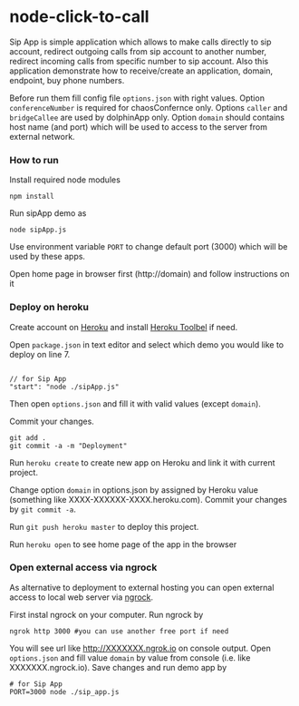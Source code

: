 node-click-to-call
======================

Sip App is simple application which allows to make calls directly to sip account, redirect outgoing calls from sip account to another number, redirect incoming calls from specific number to sip account. Also this application demonstrate how to receive/create an application, domain, endpoint, buy phone numbers.


Before run them fill config file `options.json` with right values.
Option `conferenceNumber` is required for chaosConfernce only.
Options `caller` and `bridgeCallee` are used by dolphinApp only.
Option `domain` should contains host name (and port) which will be used to access to the server from external network.


### How to run

Install required node modules

```
npm install
```

Run sipApp demo as

```
node sipApp.js
```


Use environment variable `PORT` to change default port (3000) which will be used by these apps.

Open home page in browser first (http://domain)  and follow instructions on it

### Deploy on heroku

Create account on [Heroku](https://www.heroku.com/) and install [Heroku Toolbel](https://devcenter.heroku.com/articles/getting-started-with-ruby#set-up) if need.

Open `package.json` in text editor and select which demo you would like to deploy on line 7.

```

// for Sip App
"start": "node ./sipApp.js"

```

Then open `options.json` and fill it with valid values (except `domain`).

Commit your changes.

```
git add .
git commit -a -m "Deployment"
```

Run `heroku create` to create new app on Heroku and link it with current project.

Change option `domain` in options.json by assigned by Heroku value (something like XXXX-XXXXXX-XXXX.heroku.com). Commit your changes by `git commit -a`. 

Run `git push heroku master` to deploy this project.

Run `heroku open` to see home page of the app in the browser

### Open external access via ngrock

As alternative to deployment to external hosting you can open external access to local web server via [ngrock](https://ngrok.com/).

First instal ngrock on your computer. Run ngrock by


```
ngrok http 3000 #you can use another free port if need 
```

You will see url like http://XXXXXXX.ngrok.io on console output. Open `options.json` and fill value `domain` by value from console (i.e. like XXXXXXX.ngrock.io). Save changes and run demo app by


```
# for Sip App
PORT=3000 node ./sip_app.js
```

